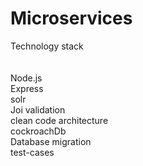 # Microservices 
 Technology stack <br> <br> <br>
 Node.js <br>
 Express <br>
 solr <br>
 Joi validation <br> 
 clean code architecture <br>
 cockroachDb <br>
 Database migration <br>
 test-cases <br>
